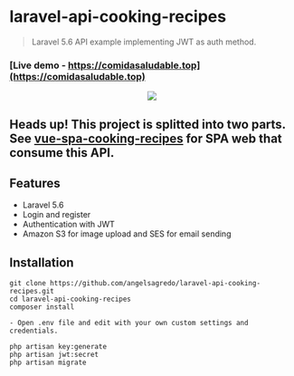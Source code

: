 # laravel-api-cooking-recipes
> Laravel 5.6 API example implementing JWT as auth method.

### [Live demo - https://comidasaludable.top](https://comidasaludable.top)

<p align="center">
<img src="https://i.imgur.com/QegONcG.jpg">
</p>

## **Heads up!** This project is splitted into two parts. See **[vue-spa-cooking-recipes](https://github.com/angelsagredo/vue-spa-cooking-recipes)** for SPA web that consume this API.

## Features

- Laravel 5.6
- Login and register
- Authentication with JWT
- Amazon S3 for image upload and SES for email sending

## Installation

    git clone https://github.com/angelsagredo/laravel-api-cooking-recipes.git 
    cd laravel-api-cooking-recipes  
    composer install
        
    - Open .env file and edit with your own custom settings and credentials.  

    php artisan key:generate
    php artisan jwt:secret 
    php artisan migrate

